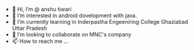 - 👋 Hi, I’m @ anshu tiwari 
- 👀 I’m interested in android dovelopment with java.
- 🌱 I’m currently learning in Inderpastha Engeeniring College Ghaziabad Uttar Pradesh 
- 💞️ I’m looking to collaborate on MNC's company 
- 📫 How to reach me ...

<!---
anshutiwariprayagraj/anshutiwariprayagraj is a ✨ special ✨ repository because its `README.md` (this file) appears on your GitHub profile.
You can click the Preview link to take a look at your changes.
--->
